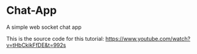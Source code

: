 # Chat-App
A simple web socket chat app

This is the source code for this tutorial: https://www.youtube.com/watch?v=tHbCkikFfDE&t=992s
